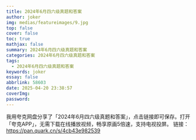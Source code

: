 ```yaml
---
title: 2024年6月四六级真题和答案
author: joker
img: medias/featureimages/9.jpg
top: false
cover: false
toc: true
mathjax: false
summary: 2024年6月四六级真题和答案
categories: 2024年6月四六级真题和答案
tags:
  - 2024年6月四六级真题和答案
keywords: joker
essay: false
abbrlink: 58603
date: 2025-04-20 23:38:57
coverImg:
password:
---
```


我用夸克网盘分享了「2024年6月四六级真题和答案」，点击链接即可保存。打开「夸克APP」，无需下载在线播放视频，畅享原画5倍速，支持电视投屏。
链接：https://pan.quark.cn/s/4cb43e982539
